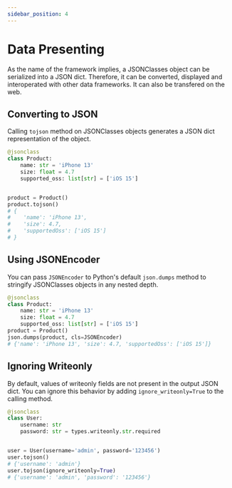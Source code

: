 ```yaml
---
sidebar_position: 4
---
```


# Data Presenting

As the name of the framework implies, a JSONClasses object can be serialized into a JSON dict. Therefore, it can be converted, displayed and interoperated with other data frameworks. It can also be transfered on the web.

## Converting to JSON

Calling `tojson` method on JSONClasses objects generates a JSON dict representation of the object.
```python
@jsonclass
class Product:
    name: str = 'iPhone 13'
    size: float = 4.7
    supported_oss: list[str] = ['iOS 15']


product = Product()
product.tojson()
# {
#    'name': 'iPhone 13',
#    'size': 4.7,
#    'supportedOss': ['iOS 15']
# }
```

## Using JSONEncoder
You can pass `JSONEncoder` to Python's default `json.dumps` method to stringify JSONClasses objects in any nested depth.
```python
@jsonclass
class Product:
    name: str = 'iPhone 13'
    size: float = 4.7
    supported_oss: list[str] = ['iOS 15']
product = Product()
json.dumps(product, cls=JSONEncoder)
# {'name': 'iPhone 13', 'size': 4.7, 'supportedOss': ['iOS 15']}
```

## Ignoring Writeonly

By default, values of writeonly fields are not present in the output JSON dict. You can ignore this behavior by adding `ignore_writeonly=True` to the calling method.
```python
@jsonclass
class User:
    username: str
    password: str = types.writeonly.str.required


user = User(username='admin', password='123456')
user.tojson()
# {'username': 'admin'}
user.tojson(ignore_writeonly=True)
# {'username': 'admin', 'password': '123456'}
```
